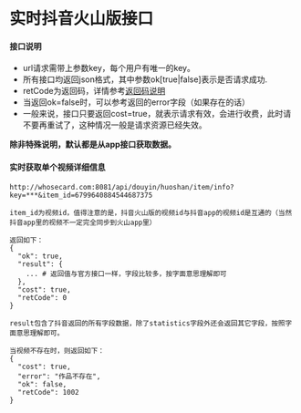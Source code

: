 # 实时抖音火山版接口

#### 接口说明
* url请求需带上参数key，每个用户有唯一的key。
* 所有接口均返回json格式，其中参数ok[true|false]表示是否请求成功.
* retCode为返回码，详情参考[返回码说明](https://iwoods.coding.net/p/wxapi-doc/d/wxapi-doc/git/blob/master/retcode.md)
* 当返回ok=false时，可以参考返回的error字段（如果存在的话）
* 一般来说，接口只要返回cost=true，就表示请求有效，会进行收费，此时请不要再重试了，这种情况一般是请求资源已经失效。

**除非特殊说明，默认都是从app接口获取数据。**

#### 实时获取单个视频详细信息
```
http://whosecard.com:8081/api/douyin/huoshan/item/info?key=***&item_id=6799640884544687375

item_id为视频id，值得注意的是，抖音火山版的视频id与抖音app的视频id是互通的（当然抖音app里的视频不一定完全同步到火山app里）

返回如下：
{
  "ok": true,
  "result": {
    ... # 返回值与官方接口一样，字段比较多，按字面意思理解即可
  },
  "cost": true,
  "retCode": 0
}

result包含了抖音返回的所有字段数据，除了statistics字段外还会返回其它字段，按照字面意思理解即可。

当视频不存在时，则返回如下：
{
  "cost": true,
  "error": "作品不存在",
  "ok": false,
  "retCode": 1002
}
```
